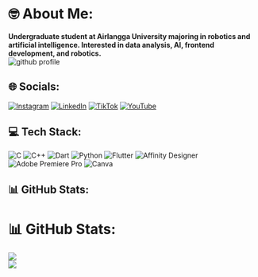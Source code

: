 # 🤓 About Me:
**Undergraduate student at Airlangga University majoring in robotics and artificial intelligence. Interested in data analysis, AI, frontend development, and robotics.** </br>
![github profile](https://user-images.githubusercontent.com/104254722/217596041-ce246dee-5ee1-4b31-a9ef-c9e715fbb818.jpg)


## 🌐 Socials:
[![Instagram](https://img.shields.io/badge/Instagram-%23E4405F.svg?logo=Instagram&logoColor=white)](https://instagram.com/adnanbayufrds) [![LinkedIn](https://img.shields.io/badge/LinkedIn-%230077B5.svg?logo=linkedin&logoColor=white)](https://linkedin.com/in/adnanbayufirdaus) [![TikTok](https://img.shields.io/badge/TikTok-%23000000.svg?logo=TikTok&logoColor=white)](https://tiktok.com/@adnanbayufrds) [![YouTube](https://img.shields.io/badge/YouTube-%23FF0000.svg?logo=YouTube&logoColor=white)](https://youtube.com/@adnanbayu) 


## 💻 Tech Stack:
![C](https://img.shields.io/badge/c-%2300599C.svg?style=for-the-badge&logo=c&logoColor=white) ![C++](https://img.shields.io/badge/c++-%2300599C.svg?style=for-the-badge&logo=c%2B%2B&logoColor=white) ![Dart](https://img.shields.io/badge/dart-%230175C2.svg?style=for-the-badge&logo=dart&logoColor=white) ![Python](https://img.shields.io/badge/python-3670A0?style=for-the-badge&logo=python&logoColor=ffdd54) ![Flutter](https://img.shields.io/badge/Flutter-%2302569B.svg?style=for-the-badge&logo=Flutter&logoColor=white) ![Affinity Designer](https://img.shields.io/badge/affinitydesginer-%231B72BE.svg?style=for-the-badge&logo=affinity-designer&logoColor=white) ![Adobe Premiere Pro](https://img.shields.io/badge/Adobe%20Premiere%20Pro-9999FF.svg?style=for-the-badge&logo=Adobe%20Premiere%20Pro&logoColor=white) ![Canva](https://img.shields.io/badge/Canva-%2300C4CC.svg?style=for-the-badge&logo=Canva&logoColor=white) 


## 📊 GitHub Stats:
# 📊 GitHub Stats:
![](https://github-readme-stats.vercel.app/api?username=AdnanBayu&theme=dark&hide_border=false&include_all_commits=false&count_private=false)<br/>
![](https://github-readme-stats.vercel.app/api/top-langs/?username=AdnanBayu&theme=dark&hide_border=false&include_all_commits=false&count_private=false&layout=compact)

